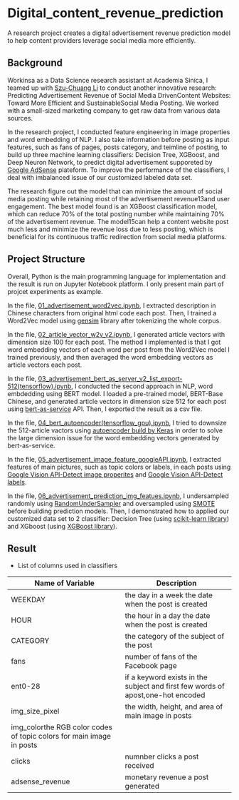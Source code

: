 # Digital_content_revenue_prediction
A research project creates a digital advertisement revenue prediction model to help content providers leverage social media more efficiently.

## Background
Workinsa as a Data Science research assistant at Academia Sinica, I teamed up with [Szu-Chuang Li](http://www.ic.tku.edu.tw/index.php/component/sppagebuilder/page/50-tommy.html) to conduct another innovative research: Predicting Advertisement Revenue of Social Media DrivenContent Websites: Toward More Efficient and SustainableSocial Media Posting. We worked with a small-sized marketing company to get raw data from various data sources.

In the research project, I conducted feature engineering in image properties and word embedding of NLP. I also take information before posting as input features, such as fans of pages, posts category, and teimline of posting, to build up three machine learning classifiers: Decision Tree, XGBoost, and Deep Neuron Network, to predict digital advertisement supporeted by [Google AdSense](https://www.google.com/adsense/start/) plateform. To improve the performance of the classifiers, I deal with imbalanced issue of our customized labeled data set.

The research figure out the model that can minimize the amount of social media posting while retaining most of the advertisement revenue13and user engagement. The best model found is an XGBoost classification model, which can reduce 70% of the total posting number while maintaining 70% of the advertisement revenue. The model15can help a content website post much less and minimize the revenue loss due to less posting, which is beneficial for its continuous traffic redirection from social media platforms.

## Project Structure

Overall, Python is the main programming language for implementation and the result is run on Jupyter Notebook platform. I only present main part of projcet experiments as example.

In the file, [01_advertisement_word2vec.ipynb](https://github.com/ching870423/Digital_content_revenue_prediction/blob/main/01_advertisement_word2vec.ipynb), I extracted description in Chinese characters from original html code each post. Then, I trained a Word2Vec model using [gensim](https://radimrehurek.com/gensim/models/word2vec.html) library after tokenizing the whole corpus.

In the file, [02_article_vector_w2v_v2.ipynb](https://github.com/ching870423/Digital_content_revenue_prediction/blob/main/02_article_vector_w2v_v2.ipynb), I generated article vectors with dimension size 100 for each post. The method I implemented is that I got word embedding vectors of each word per post from the Word2Vec model I trained previously, and then averaged the word embedding vectors as article vectors each post.

In the file, [03_advertisement_bert_as_server_v2_list_export-512(tensorflow).ipynb](https://github.com/ching870423/Digital_content_revenue_prediction/blob/main/03_advertisement_bert_as_server_v2_list_export-512(tensorflow).ipynb), I conducted the second approach in NLP, word embdedding using BERT model. I loaded a pre-trained model, BERT-Base Chinese, and generated article vectors in dimension size 512 for each post using [bert-as-service](https://github.com/hanxiao/bert-as-service) API. Then, I exported the result as a csv file.

In the file, [04_bert_autoencoder(tensorflow_gpu).ipynb](https://github.com/ching870423/Digital_content_revenue_prediction/blob/main/04_bert_autoencoder(tensorflow_gpu).ipynb), I tried to downsize the 512-article vactors using [autoencoder build by Keras](https://blog.keras.io/building-autoencoders-in-keras.html) in order to solve the large dimension issue for the word embedding vectors generated by bert-as-service.

In the file, [05_advertisement_image_feature_googleAPI.ipynb](https://github.com/ching870423/Digital_content_revenue_prediction/blob/main/05_advertisement_image_feature_googleAPI.ipynb), I extracted features of main pictures, such as topic colors or labels, in each posts using [Google Vision API-Detect image properites](https://cloud.google.com/vision/docs/detecting-properties) and [Google Vision API-Detect labels](https://cloud.google.com/vision/docs/labels).

In the file, [06_advertisement_prediction_img_featues.ipynb](https://github.com/ching870423/Digital_content_revenue_prediction/blob/main/06_advertisement_prediction_img_featues.ipynb), I undersampled randomly using [RandomUnderSampler](https://imbalanced-learn.org/stable/references/generated/imblearn.under_sampling.RandomUnderSampler.html) and oversampled using [SMOTE](https://imbalanced-learn.org/stable/references/generated/imblearn.over_sampling.SMOTE.html) before building prediction models. Then, I demonstrated how to applied our customized data set to 2 classifier: Decision Tree (using [scikit-learn library](https://scikit-learn.org/stable/modules/tree.html)) and XGboost (using [XGBoost library](https://xgboost.readthedocs.io/en/latest/python/python_intro.html)).

## Result
- List of columns used in classifiers

|Name of Variable|Description|
|---|---|
|WEEKDAY|the day in a week the date when the post is created|
|HOUR|the hour in a day the date when the post is created|
|CATEGORY|the category of the subject of the post|
|fans|number of fans of the Facebook page|
|ent0-28|if a keyword exists in the subject and first few words of apost,one-hot encoded|
|img_size_pixel|the width, height, and area of main image in posts|
|img_colorthe RGB color codes of topic colors for main image in posts|
|clicks|numnber clicks a post received|
|adsense_revenue|monetary revenue a post generated|
